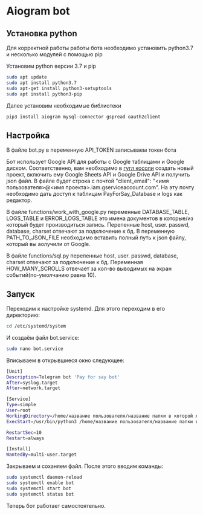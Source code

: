 # Aiogram bot

## Установка python
Для корректной работы работы бота необходимо установить python3.7 и несколько модулей с помощью pip 

Установим python версии 3.7 и pip

```bash
sudo apt update
sudo apt install python3.7
sudo apt-get install python3-setuptools
sudo apt install python3-pip
```

Далее установим необходимые библиотеки

```bash
pip3 install aiogram mysql-connector gspread oauth2client
```

## Настройка
В файле bot.py в переменную API_TOKEN записываем токен бота

Бот использует Google API для работы с Google таблицами и Google диском. Соответственно, вам необходимо в [гугл косоли](https://console.cloud.google.com/home/dashboard) создать новый проект, включить ему Google Sheets API и Google Drive API и получить json файл. В файле будет строка с почтой "client_email": "<имя пользователя>@<имя проекта>.iam.gserviceaccount.com". На эту почту необходимо дать доступ к таблицам PayForSay_Database и logs как редактор. 

В файле functions/work_with_google.py переменные DATABASE_TABLE, LOGS_TABLE и ERROR_LOGS_TABLE это имена документов в которые/из который будет производиться запись. Перепенные host, user. passwd, database, charset отвечают за подключение к бд. В переменную PATH_TO_JSON_FILE необходимо вставить полный путь к json файлу, который вы аолучили от Google. 

В файле functions/sql.py перепенные host, user. passwd, database, charset отвечают за подключение к бд. Переменная HOW_MANY_SCROLLS отвечает за кол-во выводимых на экран событий(по-умолчанию равна 10).

## Запуск

Переходим к настройке systemd. Для этого переходим в его директорию:
```bash
cd /etc/systemd/system
```
И создаём файл bot.service:
```bash
sudo nano bot.service
```
Вписываем в открывшиеся окно следующее:
```bash
[Unit]
Description=Telegram bot 'Pay for say bot'
After=syslog.target
After=network.target

[Service]
Type=simple
User=root
WorkingDirectory=/home/название пользователя/название папки в которой лежит бот
ExecStart=/usr/bin/python3 /home/название пользователя/название папки в которой лежит бот/main.py

RestartSec=10
Restart=always

[Install]
WantedBy=multi-user.target
```
Закрываем и соханяем файл. После этого вводим команды:
```bash
sudo systemctl daemon-reload
sudo systemctl enable bot
sudo systemctl start bot
sudo systemctl status bot
```
Теперь бот работает самостоятельно.
